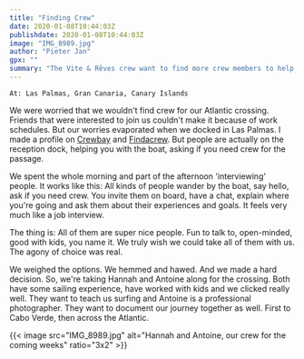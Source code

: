 ```yaml
---
title: "Finding Crew"
date: 2020-01-08T10:44:03Z
publishdate: 2020-01-08T10:44:03Z
image: "IMG_8989.jpg"
author: "Pieter Jan"
gpx: ""
summary: "The Vite & Rêves crew want to find more crew members to help with the crossing."
---
```


`At: Las Palmas, Gran Canaria, Canary Islands`

We were worried that we wouldn't find crew for our Atlantic crossing. Friends that were interested to join us couldn't make it because of work schedules. But our worries evaporated when we docked in Las Palmas. I made a profile on [Crewbay](https://www.crewbay.com) and [Findacrew](https://www.findacrew.net/). But people are actually on the reception dock, helping you with the boat, asking if you need crew for the passage.

We spent the whole morning and part of the afternoon 'interviewing' people. It works like this: All kinds of people wander by the boat, say hello, ask if you need crew. You invite them on board, have a chat, explain where you're going and ask them about their experiences and goals. It feels very much like a job interview.

The thing is: All of them are super nice people. Fun to talk to, open-minded, good with kids, you name it. We truly wish we could take all of them with us. The agony of choice was real.

We weighed the options. We hemmed and hawed. And we made a hard decision.
So, we're taking Hannah and Antoine along for the crossing. Both have some sailing experience, have worked with kids and we clicked really well. They want to teach us surfing and Antoine is a professional photographer. They want to document our journey together as well. First to Cabo Verde, then across the Atlantic.

{{< image src="IMG_8989.jpg" alt="Hannah and Antoine, our crew for the coming weeks" ratio="3x2" >}}
